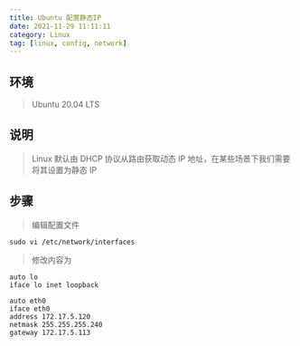 ```yaml
---
title: Ubuntu 配置静态IP
date: 2021-11-29 11:11:11
category: Linux
tag: [linux, config, network]
---
```


## 环境

> Ubuntu 20.04 LTS



## 说明

> Linux 默认由 DHCP 协议从路由获取动态 IP 地址，在某些场景下我们需要将其设置为静态 IP



## 步骤

> 编辑配置文件

```shell
sudo vi /etc/network/interfaces
```

> 修改内容为

```shell
auto lo
iface lo inet loopback

auto eth0
iface eth0
address 172.17.5.120
netmask 255.255.255.240
gateway 172.17.5.113
```





